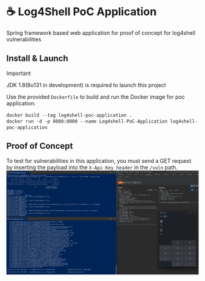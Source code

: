 # ☕ Log4Shell PoC Application
Spring framework based web application for proof of concept for log4shell vulnerabilities

## Install & Launch
> [!Important]
> JDK 1.8(8u131 in development) is required to launch this project

Use the provided `Dockerfile` to build and run the Docker image for poc application.
```shell
docker build --tag log4shell-poc-application .
docker run -d -p 8080:8000 --name Log4shell-PoC-Application log4shell-poc-application
```

## Proof of Concept 
To test for vulnerabilities in this application, you must send a GET request by inserting the payload into the `X-Api-Key header` in the `/vuln` path.
![poc-screenshot](./screenshot/poc.png)